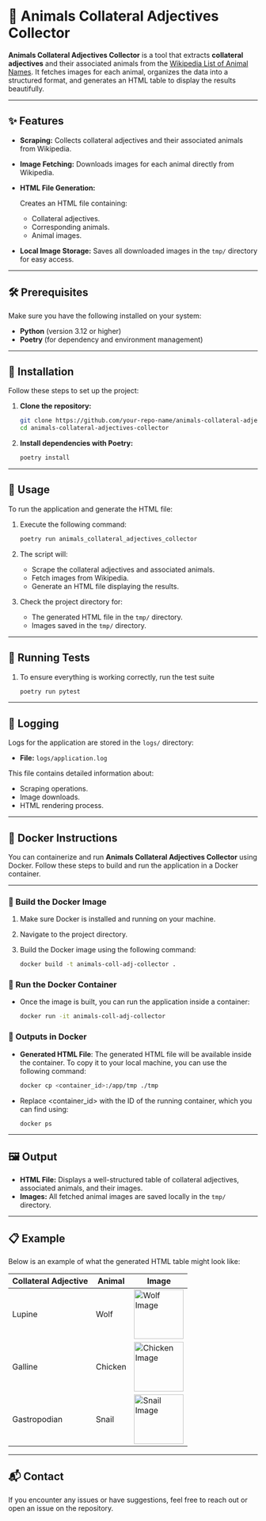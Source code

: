 # 🐾 Animals Collateral Adjectives Collector

**Animals Collateral Adjectives Collector** is a tool that extracts **collateral adjectives** and their associated animals from the [Wikipedia List of Animal Names](https://en.wikipedia.org/wiki/List_of_animal_names). It fetches images for each animal, organizes the data into a structured format, and generates an HTML table to display the results beautifully.

---

## ✨ Features

- **Scraping:** Collects collateral adjectives and their associated animals from Wikipedia.
- **Image Fetching:** Downloads images for each animal directly from Wikipedia.
- **HTML File Generation:**

  Creates an HTML file containing:
  - Collateral adjectives.
  - Corresponding animals.
  - Animal images.
- **Local Image Storage:** Saves all downloaded images in the `tmp/` directory for easy access.

---

## 🛠️ Prerequisites

Make sure you have the following installed on your system:

- **Python** (version 3.12 or higher)
- **Poetry** (for dependency and environment management)

---

## 🚀 Installation

Follow these steps to set up the project:

1. **Clone the repository:**

   ```bash
   git clone https://github.com/your-repo-name/animals-collateral-adjectives-collector.git
   cd animals-collateral-adjectives-collector
   
2. **Install dependencies with Poetry:**

    ```bash
    poetry install

---

## 📖 Usage

To run the application and generate the HTML file:

1. Execute the following command:

   ```bash
   poetry run animals_collateral_adjectives_collector

2. The script will:
   - Scrape the collateral adjectives and associated animals.
   - Fetch images from Wikipedia.
   - Generate an HTML file displaying the results.

3. Check the project directory for:
   - The generated HTML file in the `tmp/` directory.
   - Images saved in the `tmp/` directory.


---

## 🧪 Running Tests

1. To ensure everything is working correctly, run the test suite

   ```bash
   poetry run pytest

---

## 📂 Logging

Logs for the application are stored in the `logs/` directory:

- **File:** `logs/application.log`

This file contains detailed information about:
- Scraping operations.
- Image downloads.
- HTML rendering process.

---

## 🐳 Docker Instructions

You can containerize and run **Animals Collateral Adjectives Collector** using Docker. Follow these steps to build and run the application in a Docker container.

---

### 🔨 Build the Docker Image

1. Make sure Docker is installed and running on your machine.
2. Navigate to the project directory.
3. Build the Docker image using the following command:

   ```bash
   docker build -t animals-coll-adj-collector .

### 🚀 Run the Docker Container

- Once the image is built, you can run the application inside a container:

  ```bash
  docker run -it animals-coll-adj-collector
  
### 📂 Outputs in Docker

- **Generated HTML File**: The generated HTML file will be available inside the container. To copy it to your local machine, you can use the following command:

   ```bash
   docker cp <container_id>:/app/tmp ./tmp
  
 - Replace <container_id> with the ID of the running container, which you can find using:
   
   ```bash
   docker ps

---

## 🖼️ Output

- **HTML File:** Displays a well-structured table of collateral adjectives, associated animals, and their images.
- **Images:** All fetched animal images are saved locally in the `tmp/` directory.

---

## 📋 Example

Below is an example of what the generated HTML table might look like:

| Collateral Adjective | Animal   | Image                  |
|-----------------------|----------|------------------------|
| Lupine               | Wolf     | <img src="https://upload.wikimedia.org/wikipedia/commons/thumb/6/68/Eurasian_wolf_2.jpg/440px-Eurasian_wolf_2.jpg" alt="Wolf Image" width="100"/> |
| Galline              | Chicken  | <img src="https://upload.wikimedia.org/wikipedia/commons/thumb/8/84/Male_and_female_chicken_sitting_together.jpg/440px-Male_and_female_chicken_sitting_together.jpg" alt="Chicken Image" width="100"/> |
| Gastropodian         | Snail    | <img src="https://upload.wikimedia.org/wikipedia/commons/thumb/c/cc/Snail.jpg/440px-Snail.jpg" alt="Snail Image" width="100"/> |

---

## 📬 Contact

If you encounter any issues or have suggestions, feel free to reach out or open an issue on the repository.
